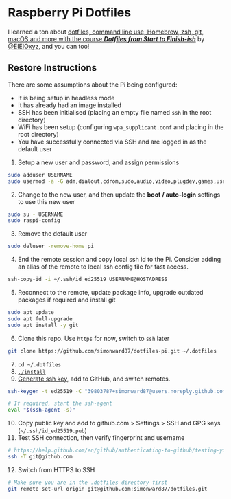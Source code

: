 # Raspberry Pi Dotfiles

I learned a ton about [dotfiles, command line use, Homebrew, zsh, git, macOS and more with the course **_Dotfiles from Start to Finish-ish_**](http://dotfiles.eieio.xyz/) by [@EIEIOxyz](https://twitter.com/EIEIOxyz/), and you can too!

## Restore Instructions

There are some assumptions about the Pi being configured: 

- It is being setup in headless mode
- It has already had an image installed
- SSH has been initialised (placing an empty file named `ssh` in the root directory)
- WiFi has been setup (configuring `wpa_supplicant.conf` and placing in the root directory)
- You have successfully connected via SSH and are logged in as the default user

1. Setup a new user and password, and assign permissions

```sh
sudo adduser USERNAME
sudo usermod -a -G adm,dialout,cdrom,sudo,audio,video,plugdev,games,users,input,netdev,gpio,i2c,spi USERNAME
```

2. Change to the new user, and then update the **boot / auto-login** settings to use this new user

```sh
sudo su - USERNAME
sudo raspi-config
```

3. Remove the default user

```sh
sudo deluser -remove-home pi
```

4. End the remote session and copy local ssh id to the Pi. Consider adding an alias of the remote to local ssh config file for fast access.

```sh
ssh-copy-id -i ~/.ssh/id_ed25519 USERNAME@HOSTADRESS
```

5. Reconnect to the remote, update package info, upgrade outdated packages if required and install git

```sh
sudo apt update
sudo apt full-upgrade
sudo apt install -y git
```

6. Clone this repo. Use `https` for now, switch to `ssh` later

```sh
git clone https://github.com/simonward87/dotfiles-pi.git ~/.dotfiles
```

7. `cd ~/.dotfiles`
8. [`./install`](install)
9. [Generate ssh key](https://help.github.com/en/github/authenticating-to-github/connecting-to-github-with-ssh), add to GitHub, and switch remotes.

```sh
ssh-keygen -t ed25519 -C "39803787+simonward87@users.noreply.github.com"

# If required, start the ssh-agent
eval "$(ssh-agent -s)"
```

10. Copy public key and add to github.com > Settings > SSH and GPG keys (`~/.ssh/id_ed25519.pub`)
11. Test SSH connection, then verify fingerprint and username

```sh
# https://help.github.com/en/github/authenticating-to-github/testing-your-ssh-connection
ssh -T git@github.com
```

12. Switch from HTTPS to SSH

```sh
# Make sure you are in the .dotfiles directory first
git remote set-url origin git@github.com:simonward87/dotfiles.git
```
